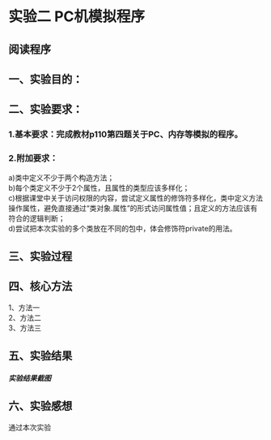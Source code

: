 # 实验二 PC机模拟程序
## 阅读程序
## 一、实验目的：
## 二、实验要求：
### 1.基本要求：完成教材p110第四题关于PC、内存等模拟的程序。
### 2.附加要求：  
a)类中定义不少于两个构造方法；  
b)每个类定义不少于2个属性，且属性的类型应该多样化；  
c)根据课堂中关于访问权限的内容，尝试定义属性的修饰符多样化，类中定义方法操作属性，避免直接通过“类对象.属性”的形式访问属性值；且定义的方法应该有符合的逻辑判断；  
d)尝试把本次实验的多个类放在不同的包中，体会修饰符private的用法。
## 三、实验过程
## 四、核心方法  
1、方法一  
2、方法二  
3、方法三
## 五、实验结果
##### 实验结果截图
## 六、实验感想  
通过本次实验  


  
